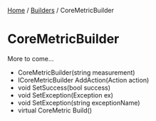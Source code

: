 [Home](/README.md) / [Builders](/docs/builders/README.md) / CoreMetricBuilder

# CoreMetricBuilder
More to come...

- CoreMetricBuilder(string measurement)
- ICoreMetricBuilder<TBuilder> AddAction(Action<CoreMetric> action)
- void SetSuccess(bool success)
- void SetException(Exception ex)
- void SetException(string exceptionName)
- virtual CoreMetric Build()
